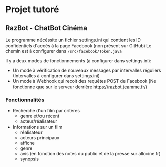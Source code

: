 # Projet tutoré
## RazBot - ChatBot Cinéma

Le programme nécéssite un fichier settings.ini qui contient les ID confidentiels d'accès à la page Facebook (non présent sur GitHub)
Le chemin est à configurer dans `/src/facebook/Token.java`

Il y a deux modes de fonctionnements (à configurer dans settings.ini):
* Un mode à vérification de nouveaux messages par intervalles réguliers (Intervalles à configurer dans settings.ini)
* Un mode à Webhook qui recoit des requêtes POST de Facebook (Ne fonctionne que sur le serveur derrière https://razbot.jeamme.fr/)

### Fonctionnalités 

* Recherche d'un film par critères
  * genre et/ou récent
  * acteur/réalisateur
* Informations sur un film
  * réalisateur
  * acteurs principaux
  * affiche
  * genre
  * avis (en fonction des notes du public et de la presse sur allocine.fr)
  * synopsis
